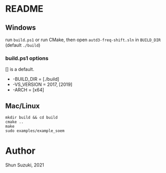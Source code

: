 # README

## Windows

run `build.ps1` or run CMake, then open `autd3-freq-shift.sln` in `BUILD_DIR` (default `./build`)

### build.ps1 options

[] is a default.

* -BUILD_DIR = [./build]
* -VS_VERSION = 2017, [2019]
* -ARCH = [x64]

## Mac/Linux

```
mkdir build && cd build
cmake ..
make
sudo examples/example_soem
```

# Author

Shun Suzuki, 2021
